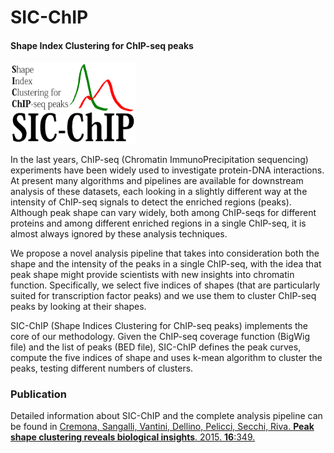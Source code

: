 # SIC-ChIP
#### Shape Index Clustering for ChIP-seq peaks

<img src="https://raw.githubusercontent.com/marziacremona/SIC-ChIP/master/SIC-ChIP_logo.png" alt="SIC-ChIP logo" width="200">

In the last years, ChIP-seq (Chromatin ImmunoPrecipitation sequencing) experiments have been widely used to investigate protein-DNA interactions. At present many algorithms and pipelines are available for downstream analysis of these datasets, each looking in a slightly different way at the intensity of ChIP-seq signals to detect the enriched regions (peaks). Although peak shape can vary widely, both among ChIP-seqs for different proteins and among different enriched regions in a single ChIP-seq, it is almost always ignored by these analysis techniques. 

We propose a novel analysis pipeline that takes into consideration both the shape and the intensity of the peaks in a single ChIP-seq, with the idea that peak shape might provide scientists with new insights into chromatin function. Specifically, we select five indices of shapes (that are particularly suited for transcription factor peaks) and we use them to cluster ChIP-seq peaks by looking at their shapes. 

SIC-ChIP (Shape Indices Clustering for ChIP-seq peaks) implements the core of our methodology. Given the ChIP-seq coverage function (BigWig file) and the list of peaks (BED file), SIC-ChIP defines the peak curves, compute the five indices of shape and uses k-mean algorithm to cluster the peaks, testing different numbers of clusters. 

### Publication

Detailed information about SIC-ChIP and the complete analysis pipeline can be found in [Cremona, Sangalli, Vantini, Dellino, Pelicci, Secchi, Riva. **Peak shape clustering reveals biological insights**. 2015. **16**:349.](https://doi.org/10.1186/s12859-015-0787-6)


